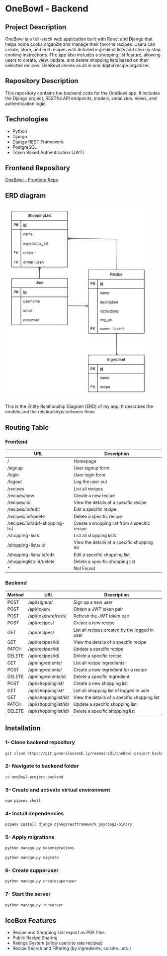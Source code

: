 # OneBowl - Backend
## Project Description
OneBowl is a full-stack web application built with React and Django that helps home cooks organize and manage their favorite recipes. Users can create, store, and edit recipes with detailed ingredient lists and step by step cooking instructions. The app also includes a shopping list feature, allowing users to create, view, update, and delete shopping lists based on their selected recipes. OneBowl serves as all in one digital recipe organizer.

## Repository Description
This repository contains the backend code for the OneBowl app. It includes the Django project, RESTful API endpoints, models, serializers, views, and authentication logic.

## Technologies
* Python
* Django 
* Django REST Framework
* PostgreSQL
* Token Based Authentication (JWT)

## Frontend Repository
[OneBowl - Frontend Repo](https://git.generalassemb.ly/reema1radi/oneBowl-project-frontend)

## ERD diagram
![project ERD](OneBowl-ERD.png)

This is the Entity Relationship Diagram (ERD) of my app. It describes the models and the relationships between them

## Routing Table
### Frontend
|  URL   | Description |
| ----------- | ----------- |
| / | Homepage |
| /signup | User signup form |
| /login | User login form |
| /logout | Log the user out|
| /recipes | List all recipes |
| /recipes/new | Create a new recipe |
| /recipes/:id | View the details of a specific recipe |
| /recipes/:id/edit | Edit a specific recipe |
| /recipes/:id/delete | Delete a specific recipe |
| /recipes/:id/add-shopping-list | Create a shopping list from a specific recipe |
| /shopping-lists | List all shopping lists |
| /shopping-lists/:id | View the details of a specific shopping list |
| /shopping-lists/:id/edit | Edit a specific shopping list |
| /shoppinglist/:id/delete | Delete a specific shopping list |
| * | Not Found |


### Backend
|  Method     | URL | Description |
| ----------- | ----------- | ----------- |
| POST | /api/signup/ | Sign up a new user |
| POST | /api/token/ | Obtain a JWT token pair |
| POST | /api/token/refresh/ | Refresh the JWT token pair |
| POST | /api/recipes/ | Create a new recipe |
| GET | /api/recipes/ | List all recipes created by the logged in user |
| GET | /api/recipes/id/ | View the details of a specific recipe |
| PATCH | /api/recipes/id/ | Update a specific recipe |
| DELETE | /api/recipes/id/ | Delete a specific recipe |
| GET | /api/ingredients/ | List all recipe ingredients |
| POST | /api/ingredients/ | Create a new ingredient for a recipe |
| DELETE | /api/ingredients/id | Delete a specific ingredient |
| POST | /api/shoppinglist/ | Create a new shopping list |
| GET | /api/shoppinglist/ | List all shopping list of logged in user |
| GET | /api/shoppinglist/id/ |View the details of a specific shopping list |
| PATCH | /api/shoppinglist/id/ | Update a specific shopping list |
| DELETE | /api/shoppinglist/id/ | Delete a specific shopping list |


## Installation
### 1- Clone backend repository
```bash
git clone https://git.generalassemb.ly/reema1radi/oneBowl-project-backend.git
```
### 2- Navigate to backend folder
```bash
cd oneBowl-project-backend
```

### 3- Create and activate virtual environment
```bash
npm pipenv shell
```
### 4- Install dependencies
```bash
pipenv install django djangorestframework psycopg2-binary
```
### 5- Apply migrations
```bash
python manage.py makemigrations
```
```bash
python manage.py migrate
```

### 6- Create supperuser
```bash
python manage.py createsuperuser
```

### 7- Start the server
```bash
python manage.py runserver
```

## IceBox Features
* Recipe and Shopping List export as PDF files
* Public Recipe Sharing
* Ratings System (allow users to rate recipes)
* Recipe Search and Filtering (by ingredients, cuisine...etc.)


